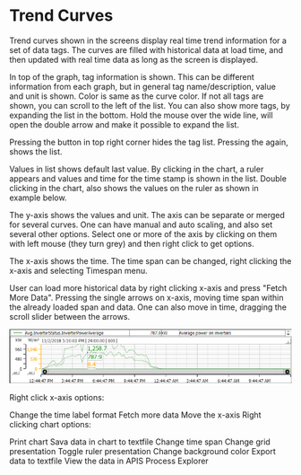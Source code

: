 # Trend Curves

Trend curves shown in the screens display real time trend information for a set of data tags. The curves are filled with historical data at load time, and then updated with real time data as long as the screen is displayed.

In top of the graph, tag information is shown. This can be different information from each graph, but in general tag name/description, value and unit is shown. Color is same as the curve color. If not all tags are shown, you can scroll to the left of the list. You can also show more tags, by expanding the list in the bottom. Hold the mouse over the wide line, will open the double arrow and make it possible to expand the list.

Pressing the  button in top right corner hides the tag list. Pressing the  again, shows the list.

Values in list shows default last value. By clicking in the chart, a ruler appears and values and time for the time stamp is shown in the list. Double clicking in the chart, also shows the values on the ruler as shown in example below.

The y-axis shows the values and unit. The axis can be separate or merged for several curves. One can have manual and auto scaling, and also set several other options. Select one or more of the axis by clicking on them with left mouse (they turn grey) and then right click to get options.

The x-axis shows the time. The time span can be changed, right clicking the x-axis and selecting Timespan menu.

User can load more historical data by right clicking x-axis and press "Fetch More Data". Pressing the single arrows on x-axis, moving time span within the already loaded span and data. One can also move in time, dragging the scroll slider between the arrows.

![Trend curves](../../Images/TrendCurveExample.png) 

Right click x-axis options:

Change the time label format
Fetch more data
Move the x-axis
Right clicking chart options:

Print chart
Sava data in chart to textfile
Change time span
Change grid presentation
Toggle ruler presentation
Change background color
Export data to textfile
View the data in APIS Process Explorer
 